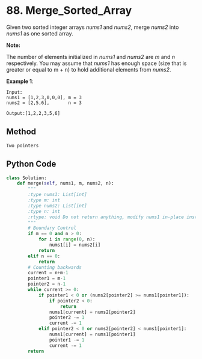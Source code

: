 # 88. Merge_Sorted_Array

Given two sorted integer arrays *nums1* and *nums2*, merge *nums2* into *nums1* as one sorted array.

**Note:**

The number of elements initialized in *nums1* and *nums2* are *m* and *n* respectively.
You may assume that *nums1* has enough space (size that is greater or equal to m + n) to hold additional elements from *nums2*.

**Example 1**:

    Input:
    nums1 = [1,2,3,0,0,0], m = 3
    nums2 = [2,5,6],       n = 3

    Output:[1,2,2,3,5,6]

## Method

    Two pointers

## Python Code

```python
class Solution:
    def merge(self, nums1, m, nums2, n):
        """
        :type nums1: List[int]
        :type m: int
        :type nums2: List[int]
        :type n: int
        :rtype: void Do not return anything, modify nums1 in-place instead.
        """
        # Boundary Control
        if m == 0 and n > 0:
            for i in range(0, n):
                nums1[i] = nums2[i]
            return
        elif n == 0:
            return
        # Counting backwards
        current = n+m-1
        pointer1 = m-1
        pointer2 = n-1
        while current >= 0:
            if pointer1 < 0 or (nums2[pointer2] >= nums1[pointer1]):
                if pointer2 < 0:
                    return
                nums1[current] = nums2[pointer2]
                pointer2 -= 1
                current -= 1
            elif pointer2 < 0 or nums2[pointer2] < nums1[pointer1]:
                nums1[current] = nums1[pointer1]
                pointer1 -= 1
                current -= 1
        return
```
